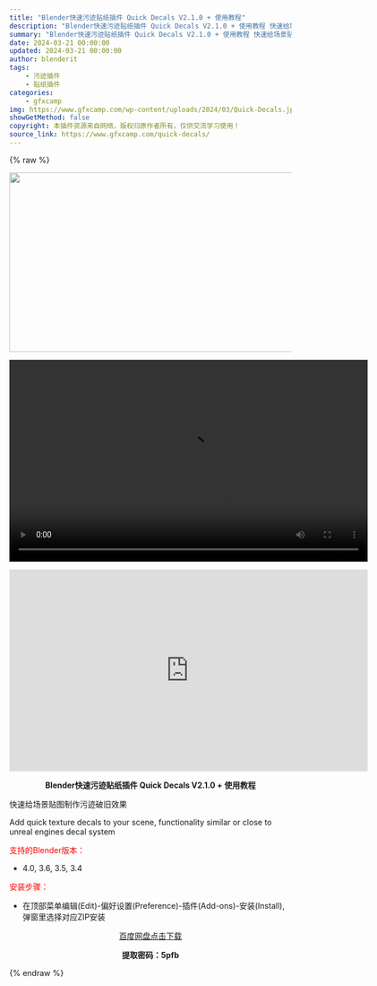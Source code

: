 ```yaml
---
title: "Blender快速污迹贴纸插件 Quick Decals V2.1.0 + 使用教程"
description: "Blender快速污迹贴纸插件 Quick Decals V2.1.0 + 使用教程 快速给场景贴图制作污迹破旧效果 Add quick texture decals to your scene, f..."
summary: "Blender快速污迹贴纸插件 Quick Decals V2.1.0 + 使用教程 快速给场景贴图制作污迹破旧效果 Add quick texture decals to your scene, f..."
date: 2024-03-21 00:00:00
updated: 2024-03-21 00:00:00
author: blenderit
tags: 
    - 污迹插件
    - 贴纸插件
categories:
    - gfxcamp
img: https://www.gfxcamp.com/wp-content/uploads/2024/03/Quick-Decals.jpg
showGetMethod: false
copyright: 本插件资源来自网络，版权归原作者所有，仅供交流学习使用！
source_link: https://www.gfxcamp.com/quick-decals/
---
```


{% raw %}
<div><p style="text-align: center;"><img decoding="async" class="aligncenter size-full wp-image-120255" src="https://www.gfxcamp.com/wp-content/uploads/2024/03/Quick-Decals.jpg" data-src="https://www.gfxcamp.com/wp-content/uploads/2024/03/Quick-Decals.jpg" alt="" width="640" height="320" data-srcset="https://www.gfxcamp.com/wp-content/uploads/2024/03/Quick-Decals.jpg 640w, https://www.gfxcamp.com/wp-content/uploads/2024/03/Quick-Decals-150x75.jpg 150w" data-sizes="(max-width: 640px) 100vw, 640px"></p><p></p><center><div style="width: 640px;" class="wp-video"><!--[if lt IE 9]><script>document.createElement('video');</script><![endif]-->
<video class="wp-video-shortcode" id="video-120254-1" width="640" height="360" preload="true" controls="controls"><source type="video/mp4" src="http://cloud.video.taobao.com/play/u/null/p/1/e/6/t/1/453992392129.mp4?_=1"></source><a href="http://cloud.video.taobao.com/play/u/null/p/1/e/6/t/1/453992392129.mp4">http://cloud.video.taobao.com/play/u/null/p/1/e/6/t/1/453992392129.mp4</a></video></div></center><p style="text-align: center;"><iframe loading="lazy" src="https://player.youku.com/embed/XNjM3NjkxMjE2OA==" width="640" height="360" frameborder="0" allowfullscreen="allowfullscreen" data-mce-fragment="1"></iframe></p><p style="text-align: center;"><strong>Blender快速污迹贴纸插件 Quick Decals V2.1.0 + 使用教程</strong></p><p>快速给场景贴图制作污迹破旧效果</p><p>Add quick texture decals to your scene, functionality similar or close to unreal engines decal system</p><p style="text-align: left;"><span style="color: #ff0000;">支持的Blender版本：</span></p><ul>
<li style="text-align: left;">4.0, 3.6, 3.5, 3.4</li>
</ul><p style="text-align: left;"><span style="color: #ff0000;">安装步骤：</span></p><ul>
<li>在顶部菜单编辑(Edit)-偏好设置(Preference)-插件(Add-ons)-安装(Install),弹窗里选择对应ZIP安装</li>
</ul><p style="text-align: center;"><a class="maxbutton-3 maxbutton maxbutton-baidu" target="_blank" rel="noopener" href="https://pan.baidu.com/s/1dPjpjQuQWz7NBTHz_qhH1Q?pwd=5pfb"><span class="mb-text">百度网盘点击下载</span></a></p><p style="text-align: center;"><strong>提取密码：5pfb</strong></p></div>
<div style="display: none">gfxcamp</div>
{% endraw %}